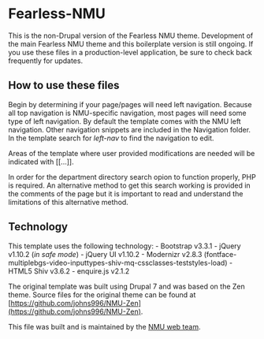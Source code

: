 # Fearless-NMU
This is the non-Drupal version of the Fearless NMU theme.  Development of the main Fearless NMU theme and this boilerplate version is still ongoing.  If you use these files in a production-level application, be sure to check back frequently for updates.

## How to use these files
Begin by determining if your page/pages will need left navigation.  Because all top navigation is NMU-specific navigation, most pages will need some type of left navigation.  By default the template comes with the NMU left navigation.  Other navigation snippets are included in the Navigation folder.  In the template search for *left-nav* to find the navigation to edit.

Areas of the template where user provided modifications are needed will be indicated with [[...]].

In order for the department directory search opion to function properly, PHP is required.  An alternative method to get this search working is provided in the comments of the page but it is important to read and understand the limitations of this alternative method.

## Technology
This template uses the following technology:
	- Bootstrap v3.3.1
	- jQuery v1.10.2 (*in safe mode*)
	- jQuery UI v1.10.2
	- Modernizr v2.8.3 (fontface-multiplebgs-video-inputtypes-shiv-mq-cssclasses-teststyles-load)
	- HTML5 Shiv v3.6.2
	- enquire.js v2.1.2

The original template was built using Drupal 7 and was based on the Zen theme.  Source files for the original theme can be found at [https://github.com/johns996/NMU-Zen](https://github.com/johns996/NMU-Zen).

This file was built and is maintained by the [NMU web team](mailto:webhelp@nmu.edu).